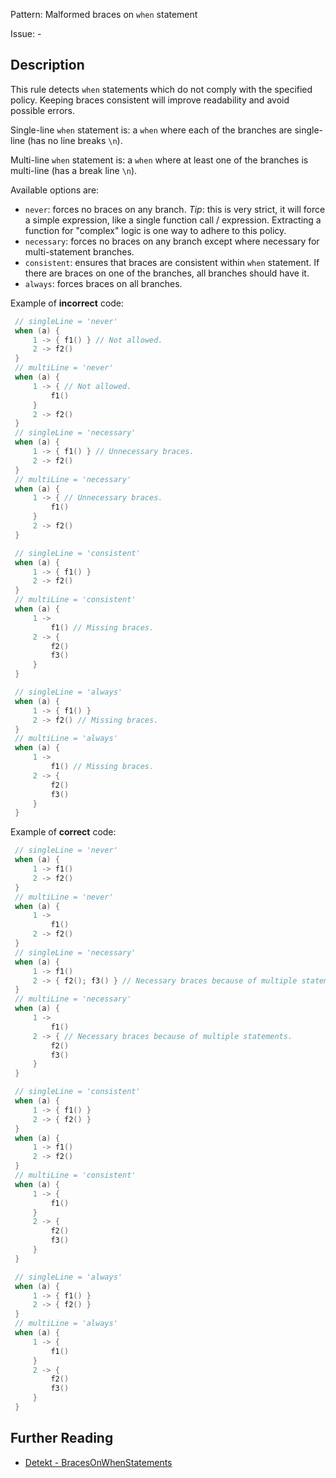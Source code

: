Pattern: Malformed braces on `when` statement

Issue: -

## Description

This rule detects `when` statements which do not comply with the specified policy.
Keeping braces consistent will improve readability and avoid possible errors.

Single-line `when` statement is:
a `when` where each of the branches are single-line (has no line breaks `\n`).

Multi-line `when` statement is:
a `when` where at least one of the branches is multi-line (has a break line `\n`).

Available options are:
 * `never`: forces no braces on any branch.
 _Tip_: this is very strict, it will force a simple expression, like a single function call / expression.
 Extracting a function for "complex" logic is one way to adhere to this policy.
 * `necessary`: forces no braces on any branch except where necessary for multi-statement branches.
 * `consistent`: ensures that braces are consistent within `when` statement.
   If there are braces on one of the branches, all branches should have it.
 * `always`: forces braces on all branches.

 Example of **incorrect** code:

```kotlin
 // singleLine = 'never'
 when (a) {
     1 -> { f1() } // Not allowed.
     2 -> f2()
 }
 // multiLine = 'never'
 when (a) {
     1 -> { // Not allowed.
         f1()
     }
     2 -> f2()
 }
 // singleLine = 'necessary'
 when (a) {
     1 -> { f1() } // Unnecessary braces.
     2 -> f2()
 }
 // multiLine = 'necessary'
 when (a) {
     1 -> { // Unnecessary braces.
         f1()
     }
     2 -> f2()
 }

 // singleLine = 'consistent'
 when (a) {
     1 -> { f1() }
     2 -> f2()
 }
 // multiLine = 'consistent'
 when (a) {
     1 ->
         f1() // Missing braces.
     2 -> {
         f2()
         f3()
     }
 }

 // singleLine = 'always'
 when (a) {
     1 -> { f1() }
     2 -> f2() // Missing braces.
 }
 // multiLine = 'always'
 when (a) {
     1 ->
         f1() // Missing braces.
     2 -> {
         f2()
         f3()
     }
 }

 ```

 Example of **correct** code:

```kotlin
 // singleLine = 'never'
 when (a) {
     1 -> f1()
     2 -> f2()
 }
 // multiLine = 'never'
 when (a) {
     1 ->
         f1()
     2 -> f2()
 }
 // singleLine = 'necessary'
 when (a) {
     1 -> f1()
     2 -> { f2(); f3() } // Necessary braces because of multiple statements.
 }
 // multiLine = 'necessary'
 when (a) {
     1 ->
         f1()
     2 -> { // Necessary braces because of multiple statements.
         f2()
         f3()
     }
 }

 // singleLine = 'consistent'
 when (a) {
     1 -> { f1() }
     2 -> { f2() }
 }
 when (a) {
     1 -> f1()
     2 -> f2()
 }
 // multiLine = 'consistent'
 when (a) {
     1 -> {
         f1()
     }
     2 -> {
         f2()
         f3()
     }
 }

 // singleLine = 'always'
 when (a) {
     1 -> { f1() }
     2 -> { f2() }
 }
 // multiLine = 'always'
 when (a) {
     1 -> {
         f1()
     }
     2 -> {
         f2()
         f3()
     }
 }

 ```

## Further Reading

* [Detekt - BracesOnWhenStatements](https://detekt.dev/style.html#bracesonwhenstatements)